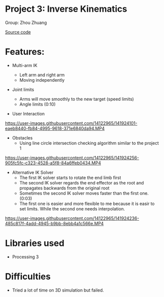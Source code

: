 # Project 3: Inverse Kinematics
Group: Zhou Zhuang

[Source code](IK)

# Features:
- Multi-arm IK
  - Left arm and right arm
  - Moving independently

- Joint limits
  - Arms will move smoothly to the new target (speed limits)
  - Angle limits (0:10)
- User Interaction

https://user-images.githubusercontent.com/14122965/141924101-eaeb8440-fb84-4995-9618-371e6840da94.MP4

- Obstacles
  - Using line circle intersection checking algorithm similar to the project 1

https://user-images.githubusercontent.com/14122965/141924256-905fc5fc-c323-4528-a5f8-84a6ffeb0434.MP4

- Alternative IK Solver
  - The first IK solver starts to rotate the end limb first
  - The second IK solver regards the end effector as the root and propagates backwards from the original root
  - Sometimes the second IK solver moves faster than the first one. (0:03)
  - The first one is easier and more flexible to me because it is easir to set limits. While the second one needs interpolation.

https://user-images.githubusercontent.com/14122965/141924236-485c817f-4add-4945-b9bb-8ebb4a1c566e.MP4


# Libraries used
- Processing 3

# Difficulties
- Tried a lot of time on 3D simulation but failed.
